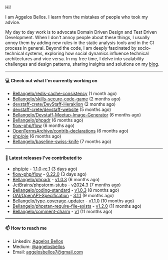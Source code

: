 Hi!

I am Aggelos Bellos. I learn from the mistakes of people who took my advice.

My day to day work is to advocate Domain Driven Design and Test Driven Development. When I don't annoy people about these things, I usually annoy them by adding new rules in the static analysis tools and in the CI process in general.
Beyond the code, I am deeply fascinated by socio-technical systems, exploring how social dynamics influence technical architectures and vice versa.
In my free time, I delve into scalability challenges and design patterns, sharing insights and solutions on my [blog](https://medium.com/@aggelosbellos).

---

#### 💻 Check out what I'm currently working on

- [Bellangelo/redis-cache-consistency](https://github.com/Bellangelo/redis-cache-consistency) (1 month ago)
- [Bellangelo/skills-secure-code-game](https://github.com/Bellangelo/skills-secure-code-game) (2 months ago)
- [devstaff-crete/DevStaff-Heraklion](https://github.com/devstaff-crete/DevStaff-Heraklion) (2 months ago)
- [devstaff-crete/devstaff-website](https://github.com/devstaff-crete/devstaff-website) (5 months ago)
- [Bellangelo/Devstaff-Meetup-Image-Generator](https://github.com/Bellangelo/Devstaff-Meetup-Image-Generator) (6 months ago)
- [Bellangelo/phpadr](https://github.com/Bellangelo/phpadr) (6 months ago)
- [flow-php/flow](https://github.com/flow-php/flow) (6 months ago)
- [OpenTermsArchive/contrib-declarations](https://github.com/OpenTermsArchive/contrib-declarations) (6 months ago)
- [php/pie](https://github.com/php/pie) (6 months ago)
- [Bellangelo/baseline-swiss-knife](https://github.com/Bellangelo/baseline-swiss-knife) (7 months ago)

---

#### 🔭 Latest releases I've contributed to

- [php/pie](https://github.com/php/pie) - [1.1.0-rc.1](https://github.com/php/pie/releases/tag/1.1.0-rc.1) (3 days ago)
- [flow-php/flow](https://github.com/flow-php/flow) - [0.22.0](https://github.com/flow-php/flow/releases/tag/0.22.0) (3 days ago)
- [Bellangelo/phpadr](https://github.com/Bellangelo/phpadr) - [v1.0.3](https://github.com/Bellangelo/phpadr/releases/tag/v1.0.3) (6 months ago)
- [JetBrains/phpstorm-stubs](https://github.com/JetBrains/phpstorm-stubs) - [v2024.3](https://github.com/JetBrains/phpstorm-stubs/releases/tag/v2024.3) (7 months ago)
- [Bellangelo/coding-standard](https://github.com/Bellangelo/coding-standard) - [v1.0.3](https://github.com/Bellangelo/coding-standard/releases/tag/v1.0.3) (8 months ago)
- [OAI/OpenAPI-Specification](https://github.com/OAI/OpenAPI-Specification) - [3.1.1](https://github.com/OAI/OpenAPI-Specification/releases/tag/3.1.1) (9 months ago)
- [Bellangelo/type-coverage-updater](https://github.com/Bellangelo/type-coverage-updater) - [v1.1.0](https://github.com/Bellangelo/type-coverage-updater/releases/tag/v1.1.0) (10 months ago)
- [Bellangelo/phpstan-require-file-exists](https://github.com/Bellangelo/phpstan-require-file-exists) - [v1.2.0](https://github.com/Bellangelo/phpstan-require-file-exists/releases/tag/v1.2.0) (11 months ago)
- [Bellangelo/comment-charm](https://github.com/Bellangelo/comment-charm) - [v1](https://github.com/Bellangelo/comment-charm/releases/tag/v1) (11 months ago)

---

#### 📫 How to reach me

- Linkedin: [Aggelos Bellos](https://www.linkedin.com/in/aggelos-bellos/)
- Medium: [@aggelosbellos](https://medium.com/@aggelosbellos)
- Email: [aggelosbellos7@gmail.com](mailto:aggelosbellos7@gmail.com)